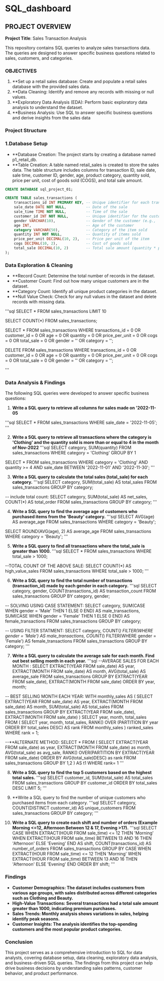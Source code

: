 # SQL_dashboard
## PROJECT OVERVIEW

**Project Title**: Sales Transaction Analysis

This repository contains SQL queries to analyze sales transactions data. The queries are designed to answer specific business questions related to sales, customers, and categories.

### OBJECTIVES

1. **Set up a retail sales database: Create and populate a retail sales database with the provided sales data.
2. **Data Cleaning: Identify and remove any records with missing or null values.
3. **Exploratory Data Analysis (EDA): Perform basic exploratory data analysis to understand the dataset.
4. **Business Analysis: Use SQL to answer specific business questions and derive insights from the sales data


### Project Structure
### 1.Database Setup
- **Database Creation: The project starts by creating a database named p1_retail_db.
- **Table Creation: A table named retail_sales is created to store the sales data. The table structure includes columns for transaction ID, sale date, sale time, customer ID, gender, age, product category, quantity sold, price per unit, cost of goods sold (COGS), and total sale amount.


```sql
CREATE DATABASE sql_project_01;

CREATE TABLE sales_transactions (
    transactions_id INT PRIMARY KEY, -- Unique identifier for each transaction
    sale_date DATE NOT NULL,         -- Date of the sale
    sale_time TIME NOT NULL,         -- Time of the sale
    customer_id INT NOT NULL,        -- Unique identifier for the customer
    gender VARCHAR(10),              -- Gender of the customer (e.g., 'Male', 'Female')
    age INT,                         -- Age of the customer
    category VARCHAR(50),            -- Category of the item sold
    quantity INT NOT NULL,           -- Quantity of items sold
    price_per_unit DECIMAL(10, 2),   -- Price per unit of the item
    cogs DECIMAL(10, 2),             -- Cost of goods sold
    total_sale DECIMAL(10, 2)        -- Total sale amount (quantity * price_per_unit)
);
```
### Data Exploration & Cleaning
- **Record Count: Determine the total number of records in the dataset.
- **Customer Count: Find out how many unique customers are in the dataset.
- **Category Count: Identify all unique product categories in the dataset.
- **Null Value Check: Check for any null values in the dataset and delete records with missing data.

'''sql
SELECT * FROM sales_transactions
LIMIT 10

SELECT 
	COUNT(*)
	FROM sales_transactions;

SELECT *
FROM sales_transactions
WHERE transactions_id = 0 OR customer_id = 0 OR age = 0 OR quantity = 0 OR price_per_unit = 0 OR cogs = 0 OR total_sale = 0
OR gender = '' OR category = '';

DELETE FROM sales_transactions
WHERE transactions_id = 0 OR customer_id = 0 OR age = 0 OR quantity = 0 OR price_per_unit = 0 OR cogs = 0 OR total_sale = 0
OR gender = '' OR category = '';

'''
### Data Analysis & Findings
The following SQL queries were developed to answer specific business questions:

1. **Write a SQL query to retrieve all columns for sales made on '2022-11-05**

'''sql
SELECT *
FROM sales_transactions
WHERE sale_date = '2022-11-05';
'''

2. **Write a SQL query to retrieve all transactions where the category is 'Clothing' and the quantity sold is more than or equal to 4 in the month of Nov-2022**
'''sql
SELECT category,
	SUM(quantity)
FROM sales_transactions
WHERE category = 'Clothing'
GROUP BY 1

SELECT *
FROM sales_transactions
WHERE category = 'Clothing'
AND quantity >= 4
AND sale_date BETWEEN '2022-11-01' AND '2022-11-30';
'''

3. **Write a SQL query to calculate the total sales (total_sale) for each category.**
'''sql
SELECT category, SUM(total_sale) AS total_sales
FROM sales_transactions
GROUP BY category;

-- include total count:
SELECT category,
	SUM(total_sale) AS net_sales,
	COUNT(*) AS total_order
FROM sales_transactions
GROUP BY category;
'''

4. **Write a SQL query to find the average age of customers who purchased items from the 'Beauty' category.**
'''sql
SELECT AVG(age) AS average_age
FROM sales_transactions
WHERE category = 'Beauty';

SELECT ROUND(AVG(age), 2) AS average_age
FROM sales_transactions
WHERE category = 'Beauty';
'''

5. **Write a SQL query to find all transactions where the total_sale is greater than 1000.**
'''sql
SELECT *
FROM sales_transactions
WHERE total_sale > 1000;

--TOTAL COUNT OF THE ABOVE SALE:
SELECT COUNT(*) AS high_value_sales
FROM sales_transactions
WHERE total_sale > 1000;
'''

6. **Write a SQL query to find the total number of transactions (transaction_id) made by each gender in each category.**
'''sql
SELECT category, gender, COUNT(transactions_id) AS transaction_count
FROM sales_transactions
GROUP BY category, gender;


-- SOLVING USING CASE STATEMENT:
SELECT category,
       SUM(CASE WHEN gender = 'Male' THEN 1 ELSE 0 END) AS male_transactions,
       SUM(CASE WHEN gender = 'Female' THEN 1 ELSE 0 END) AS female_transactions
FROM sales_transactions
GROUP BY category;


-- USING FILTER STATMENT:
SELECT category,
       COUNT(*) FILTER(WHERE gender = 'Male') AS male_transactions,
       COUNT(*) FILTER(WHERE gender = 'Female') AS female_transactions
FROM sales_transactions
GROUP BY category;
'''

7. **Write a SQL query to calculate the average sale for each month. Find out best selling month in each year.**
'''sql
--AVERAGE SALES FOR EACH MONTH :
SELECT 
    EXTRACT(YEAR FROM sale_date) AS year,
    EXTRACT(MONTH FROM sale_date) AS month,
    AVG(total_sale) AS average_sale
FROM 
    sales_transactions
GROUP BY 
    EXTRACT(YEAR FROM sale_date), EXTRACT(MONTH FROM sale_date)
ORDER BY 
    year, month;



-- BEST SELLING MONTH EACH YEAR:
WITH monthly_sales AS (
    SELECT 
        EXTRACT(YEAR FROM sale_date) AS year,
        EXTRACT(MONTH FROM sale_date) AS month,
        SUM(total_sale) AS total_sales
    FROM 
        sales_transactions
    GROUP BY 
        EXTRACT(YEAR FROM sale_date), EXTRACT(MONTH FROM sale_date)
)
SELECT 
    year, 
    month, 
    total_sales
FROM (
    SELECT 
        year, 
        month, 
        total_sales,
        RANK() OVER (PARTITION BY year ORDER BY total_sales DESC) AS rank
    FROM 
        monthly_sales
) ranked_sales
WHERE rank = 1;

--**ALTERNATE METHOD:
SELECT * FROM
(
	SELECT
		EXTRACT(YEAR FROM sale_date) as year,
		EXTRACT(MONTH FROM sale_date) as month,
		AVG(total_sale) as avg_sale,
		RANK() OVER(PARTITION BY EXTRACT(YEAR FROM sale_date) ORDER BY AVG(total_sale)DESC)  as rank
	FROM sales_transactions
	GROUP BY 1,2
) AS t1
WHERE rank= 1
'''

8. **Write a SQL query to find the top 5 customers based on the highest total sales.**
'''sql
SELECT customer_id, SUM(total_sale) AS total_sales
FROM sales_transactions
GROUP BY customer_id
ORDER BY total_sales DESC
LIMIT 5;
'''

9. **Write a SQL query to find the number of unique customers who purchased items from each category.
'''sql
SELECT 
    category, 
    COUNT(DISTINCT customer_id) AS unique_customers
FROM 
    sales_transactions
GROUP BY 
    category;
'''

10. **Write a SQL query to create each shift and number of orders (Example Morning <=12, Afternoon Between 12 & 17, Evening >17).**
'''sql
SELECT 
    CASE 
        WHEN EXTRACT(HOUR FROM sale_time) <= 12 THEN 'Morning'
        WHEN EXTRACT(HOUR FROM sale_time) BETWEEN 13 AND 16 THEN 'Afternoon'
        ELSE 'Evening'
    END AS shift,
    COUNT(transactions_id) AS number_of_orders
FROM 
    sales_transactions
GROUP BY 
    CASE 
        WHEN EXTRACT(HOUR FROM sale_time) <= 12 THEN 'Morning'
        WHEN EXTRACT(HOUR FROM sale_time) BETWEEN 13 AND 16 THEN 'Afternoon'
        ELSE 'Evening'
    END
ORDER BY 
    shift;
'''


### Findings
- **Customer Demographics: The dataset includes customers from various age groups, with sales distributed across different categories such as Clothing and Beauty.**
- **High-Value Transactions: Several transactions had a total sale amount greater than 1000, indicating premium purchases.**
- **Sales Trends: Monthly analysis shows variations in sales, helping identify peak seasons.**
- **Customer Insights: The analysis identifies the top-spending customers and the most popular product categories.**

### Conclusion
This project serves as a comprehensive introduction to SQL for data analysts, covering database setup, data cleaning, exploratory data analysis, and business-driven SQL queries. The findings from this project can help drive business decisions by understanding sales patterns, customer behavior, and product performance.






























